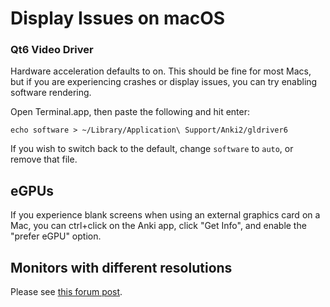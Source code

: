 # Display Issues on macOS

### Qt6 Video Driver

Hardware acceleration defaults to on. This should be fine for most Macs, but if you
are experiencing crashes or display issues, you can try enabling software rendering.

Open Terminal.app, then paste the following and hit enter:

```
echo software > ~/Library/Application\ Support/Anki2/gldriver6
```

If you wish to switch back to the default, change `software` to `auto`, or
remove that file.

## eGPUs

If you experience blank screens when using an external graphics card on a Mac, you can ctrl+click on the Anki app, click "Get Info", and enable the "prefer eGPU" option.

## Monitors with different resolutions

Please see [this forum post](https://forums.ankiweb.net/t/mac-known-issues-wording-suggestion/7331).
